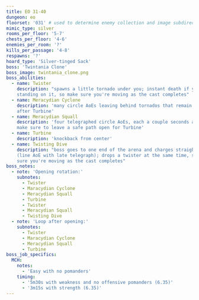 ```yaml
---
title: EO 31-40
dungeon: eo
floorset: '031' # used to determine enemy collection and image subdirectory
mimic_type: silver
rooms_per_floor: '5-7'
chests_per_floor: '4-6'
enemies_per_room: '?'
kills_per_passage: '4-8'
respawns: '?'
hoard_type: 'Silver-tinged Sack'
boss: 'Twintania Clone'
boss_image: twintania_clone.png
boss_abilities:
  - name: Twister
    description: "spawns a little tornado under you; instant death if you are
    standing on it, so make sure you're moving as the cast completes"
  - name: Meracydian Cyclone
    description: 'many circle AoEs leaving behind tornados that remain until
    after Turbine'
  - name: Meracydian Squall
    description: 'four telegraphed circle AoEs, each a couple seconds apart;
    make sure to leave a safe path open for Turbine'
  - name: Turbine
    description: 'knockback from center'
  - name: Twisting Dive
    description: "boss goes to one end of the arena and charges straight across
    (line AoE with late telegraph); drops a twister at the same time, so make
    sure you're moving as the cast completes"
boss_notes:
  - note: 'Opening rotation:'
    subnotes:
      - Twister
      - Maracydian Cyclone
      - Meracydian Squall
      - Turbine
      - Twister
      - Meracydian Squall
      - Twisting Dive
  - note: 'Loop after opening:'
    subnotes:
      - Twister
      - Maracydian Cyclone
      - Meracydian Squall
      - Turbine
boss_job_specifics:
  MCH:
    notes:
      - 'Easy with no pomanders'
    timing:
      - '5m30s with weakness and no offensive pomanders (6.35)'
      - '3m15s with strength (6.35)'
---
```

